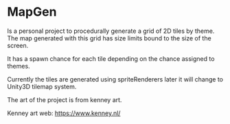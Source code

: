 # MapGen
Is a personal project to procedurally generate a grid of 2D tiles by theme. The map generated with this grid has size limits bound to the size of the screen.

It has a spawn chance for each tile depending on the chance assigned to themes.

Currently the tiles are generated using spriteRenderers later it will change to Unity3D tilemap system.

The art of the project is from kenney art. 

Kenney art web: https://www.kenney.nl/
